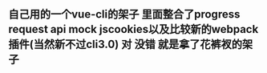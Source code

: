 ## 自己用的一个vue-cli的架子 里面整合了progress request api mock jscookies以及比较新的webpack插件(当然新不过cli3.0) 对 没错 就是拿了花裤衩的架子
